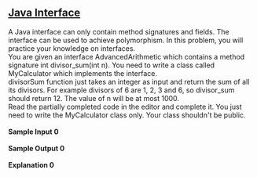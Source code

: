 ## **[Java Interface](https://www.hackerrank.com/challenges/java-interface)** 
A Java interface can only contain method signatures and fields. The interface can be used to achieve polymorphism. In this problem, you will practice your knowledge on interfaces.<br>You are given an interface AdvancedArithmetic which contains a method signature int divisor_sum(int n). You need to write a class called MyCalculator which implements the interface.<br>divisorSum function just takes an integer as input and return the sum of all its divisors. For example divisors of 6 are 1, 2, 3 and 6, so divisor_sum should return 12. The value of n will be at most 1000.<br>Read the partially completed code in the editor and complete it. You just need to write the MyCalculator class only. Your class shouldn't be public.<br><br>**Sample Input 0**<br><br>**Sample Output 0**<br><br>**Explanation 0**<br><br>